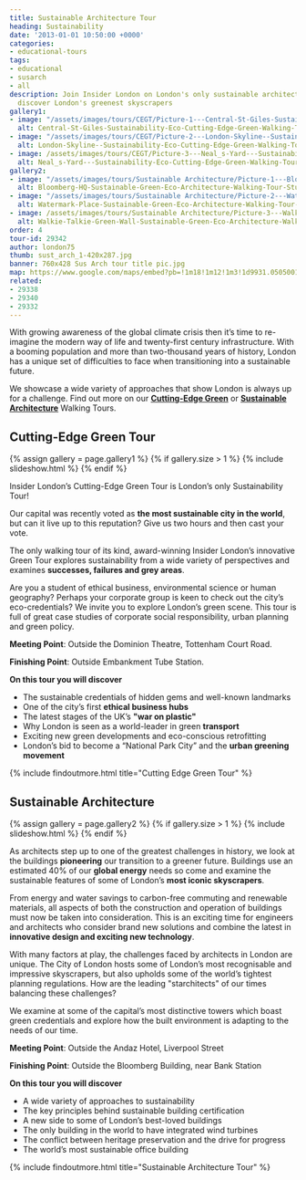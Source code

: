 ```yaml
---
title: Sustainable Architecture Tour
heading: Sustainability
date: '2013-01-01 10:50:00 +0000'
categories:
- educational-tours
tags:
- educational
- susarch
- all
description: Join Insider London on London's only sustainable architecture tour and
  discover London's greenest skyscrapers
gallery1:
- image: "/assets/images/tours/CEGT/Picture-1---Central-St-Giles-Sustainability-Eco-Cutting-Edge-Green-Walking-Tour-Student-Corporate.jpg"
  alt: Central-St-Giles-Sustainability-Eco-Cutting-Edge-Green-Walking-Tour-Student-Corporate
- image: "/assets/images/tours/CEGT/Picture-2---London-Skyline--Sustainability-Eco-Cutting-Edge-Green-Walking-Tour-Student-Corporate.jpg"
  alt: London-Skyline--Sustainability-Eco-Cutting-Edge-Green-Walking-Tour-Student-Corporate
- image: /assets/images/tours/CEGT/Picture-3---Neal_s-Yard---Sustainability-Eco-Cutting-Edge-Green-Walking-Tour-Student-Corporate.jpg
  alt: Neal_s-Yard---Sustainability-Eco-Cutting-Edge-Green-Walking-Tour-Student-Corporate
gallery2:
- image: "/assets/images/tours/Sustainable Architecture/Picture-1---Bloomberg-HQ-Sustainable-Green-Eco-Architecture-Walking-Tour-Student-Corporate.jpg"
  alt: Bloomberg-HQ-Sustainable-Green-Eco-Architecture-Walking-Tour-Student-Corporate
- image: "/assets/images/tours/Sustainable Architecture/Picture-2---Watermark-Place-Sustainable-Green-Eco-Architecture-Walking-Tour-Student-Corporate.jpg"
  alt: Watermark-Place-Sustainable-Green-Eco-Architecture-Walking-Tour-Student-Corporate
- image: /assets/images/tours/Sustainable Architecture/Picture-3---Walkie-Talkie-Green-Wall-Sustainable-Green-Eco-Architecture-Walking-Tour-Student-Corporate.jpg
  alt: Walkie-Talkie-Green-Wall-Sustainable-Green-Eco-Architecture-Walking-Tour-Student-Corporate
order: 4
tour-id: 29342
author: london75
thumb: sust_arch_1-420x287.jpg
banner: 760x428 Sus Arch tour title pic.jpg
map: https://www.google.com/maps/embed?pb=!1m18!1m12!1m3!1d9931.050500110114!2d-0.08465288890512945!3d51.51757078640498!2m3!1f0!2f0!3f0!3m2!1i1024!2i768!4f13.1!3m3!1m2!1s0x48761cb289478319%3A0x419c4e2d44fdcfbe!2sAndaz+Liverpool+Street+London!5e0!3m2!1sen!2s!4v1431589113623
related:
- 29338
- 29340
- 29332
---
```


With growing awareness of the global climate crisis then it’s time to re-imagine the modern way of life and twenty-first century infrastructure. With a booming population and more than two-thousand years of history, London has a unique set of difficulties to face when transitioning into a sustainable future.

We showcase a wide variety of approaches that show London is always up for a challenge. Find out more on our **[Cutting-Edge Green](#cutting-edge-green-tour)** or **[Sustainable Architecture](#sustainable-architecture)** Walking Tours.

## Cutting-Edge Green Tour

{% assign gallery = page.gallery1 %}
{% if gallery.size > 1 %}
{% include slideshow.html %}
{% endif %}

Insider London’s Cutting-Edge Green Tour is London’s only Sustainability Tour!

Our capital was recently voted as **the most sustainable city in the world**, but can it live up to this reputation? Give us two hours and then cast your vote.

The only walking tour of its kind, award-winning Insider London’s innovative Green Tour explores sustainability from a wide variety of perspectives and examines **successes, failures and grey areas**.

Are you a student of ethical business, environmental science or human geography? Perhaps your corporate group is keen to check out the city’s eco-credentials? We invite you to explore London’s green scene. This tour is full of great case studies of corporate social responsibility, urban planning and green policy.

**Meeting Point**: Outside the Dominion Theatre, Tottenham Court Road.

**Finishing Point**: Outside Embankment Tube Station.

**On this tour you will discover**

* The sustainable credentials of hidden gems and well-known landmarks
* One of the city’s first **ethical business hubs**
* The latest stages of the UK’s **"war on plastic"**
* Why London is seen as a world-leader in green **transport**
* Exciting new green developments and eco-conscious retrofitting
* London’s bid to become a “National Park City” and the **urban greening movement**

{% include findoutmore.html title="Cutting Edge Green Tour" %}

## Sustainable Architecture

{% assign gallery = page.gallery2 %}
{% if gallery.size > 1 %}
{% include slideshow.html %}
{% endif %}

As architects step up to one of the greatest challenges in history, we look at the buildings **pioneering** our transition to a greener future. Buildings use an estimated 40% of our **global energy** needs so come and examine the sustainable features of some of London’s **most iconic skyscrapers**.

From energy and water savings to carbon-free commuting and renewable materials, all aspects of both the construction and operation of buildings must now be taken into consideration. This is an exciting time for engineers and architects who consider brand new solutions and combine the latest in **innovative design and exciting new technology**.  

With many factors at play, the challenges faced by architects in London are unique. The City of London hosts some of London’s most recognisable and impressive skyscrapers, but also upholds some of the world’s tightest planning regulations. How are the leading "starchitects" of our times balancing these challenges?

We examine at some of the capital’s most distinctive towers which boast green credentials and explore how the built environment is adapting to the needs of our time.

**Meeting Point**: Outside the Andaz Hotel, Liverpool Street

**Finishing Point**: Outside the Bloomberg Building, near Bank Station

**On this tour you will discover**
* A wide variety of approaches to sustainability
* The key principles behind sustainable building certification
* A new side to some of London’s best-loved buildings
* The only building in the world to have integrated wind turbines
* The conflict between heritage preservation and the drive for progress
* The world’s most sustainable office building

{% include findoutmore.html title="Sustainable Architecture Tour" %}
